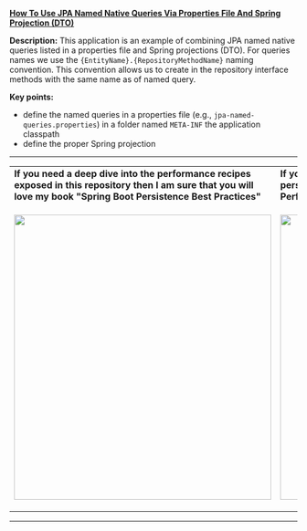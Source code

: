 **[How To Use JPA Named Native Queries Via Properties File And Spring Projection (DTO)](https://github.com/AnghelLeonard/Hibernate-SpringBoot/tree/master/HibernateSpringBootDtoSpringProjectionPropertiesNamedNativeQuery)**
 
**Description:** This application is an example of combining JPA named native queries listed in a properties file and Spring projections (DTO). For queries names we use the `{EntityName}.{RepositoryMethodName}` naming convention. This convention allows us to create in the repository interface methods with the same name as of named query.
  
**Key points:**
- define the named queries in a properties file (e.g., `jpa-named-queries.properties`) in a folder named `META-INF` the application classpath 
- define the proper Spring projection

-----------------------------------------------------------------------------------------------------------------------    
<table>
     <tr><td><b>If you need a deep dive into the performance recipes exposed in this repository then I am sure that you will love my book "Spring Boot Persistence Best Practices"</b></td><td><b>If you need a hand of tips and illustrations of 100+ Java persistence performance issues then "Java Persistence Performance Illustrated Guide" is for you.</b></td></tr>
     <tr><td>
<a href="https://www.apress.com/us/book/9781484256251"><p align="left"><img src="https://github.com/AnghelLeonard/Hibernate-SpringBoot/blob/master/Spring%20Boot%20Persistence%20Best%20Practices.jpg" height="500" width="450"/></p></a>
</td><td>
<a href="https://leanpub.com/java-persistence-performance-illustrated-guide"><p align="right"><img src="https://github.com/AnghelLeonard/Hibernate-SpringBoot/blob/master/Java%20Persistence%20Performance%20Illustrated%20Guide.jpg" height="500" width="450"/></p></a>
</td></tr></table>

-----------------------------------------------------------------------------------------------------------------------    

